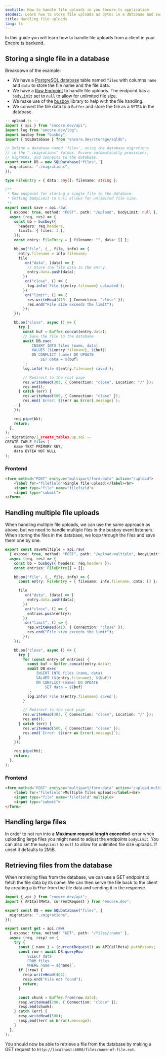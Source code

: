 ```yaml
---
seotitle: How to handle file uploads in you Encore.ts application
seodesc: Learn how to store file uploads as bytes in a database and serving them back to the client.
title: Handling file uploads
lang: ts
---
```


In this guide you will learn how to handle file uploads from a client in your Encore.ts backend.

<GitHubLink 
    href="https://github.com/encoredev/examples/tree/main/ts/file-upload" 
    desc="Handling file uploads and storing file data in a database" 
/>

## Storing a single file in a database

Breakdown of the example:
* We have a [PostgreSQL database](/docs/ts/primitives/databases) table named `files` with columns `name` and `data` to store the file name and the file data.
* We have a [Raw Endpoint](/docs/ts/primitives/raw-endpoints) to handle file uploads. The endpoint has a `bodyLimit` set to `null` to allow for unlimited file size. 
* We make use of the [busboy](https://www.npmjs.com/package/busboy) library to help with the file handling.
* We convert the file data to a `Buffer` and store the file as a `BYTEA` in the database.

```ts
-- upload.ts --
import { api } from "encore.dev/api";
import log from "encore.dev/log";
import busboy from "busboy";
import { SQLDatabase } from "encore.dev/storage/sqldb";

// Define a database named 'files', using the database migrations
// in the "./migrations" folder. Encore automatically provisions,
// migrates, and connects to the database.
export const DB = new SQLDatabase("files", {
  migrations: "./migrations",
});

type FileEntry = { data: any[]; filename: string };

/**
 * Raw endpoint for storing a single file to the database.
 * Setting bodyLimit to null allows for unlimited file size.
 */
export const save = api.raw(
  { expose: true, method: "POST", path: "/upload", bodyLimit: null },
  async (req, res) => {
    const bb = busboy({
      headers: req.headers,
      limits: { files: 1 },
    });
    const entry: FileEntry = { filename: "", data: [] };

    bb.on("file", (_, file, info) => {
      entry.filename = info.filename;
      file
        .on("data", (data) => {
          // Store the file data in the entry
          entry.data.push(data);
        })
        .on("close", () => {
          log.info(`File ${entry.filename} uploaded`);
        })
        .on("limit", () => {
          res.writeHead(413, { Connection: "close" });
          res.end("File size exceeds the limit");
        });
    });

    bb.on("close", async () => {
      try {
        const buf = Buffer.concat(entry.data);
        // Save the file to the database
        await DB.exec`
            INSERT INTO files (name, data)
            VALUES (${entry.filename}, ${buf})
            ON CONFLICT (name) DO UPDATE
                SET data = ${buf}
        `;
        log.info(`File ${entry.filename} saved`);

        // Redirect to the root page
        res.writeHead(303, { Connection: "close", Location: "/" });
        res.end();
      } catch (err) {
        res.writeHead(500, { Connection: "close" });
        res.end(`Error: ${(err as Error).message}`);
      }
    });

    req.pipe(bb);
    return;
  },
);
-- migrations/1_create_tables.up.sql --
CREATE TABLE files (
    name TEXT PRIMARY KEY,
    data BYTEA NOT NULL
);
```

### Frontend

```html
<form method="POST" enctype="multipart/form-data" action="/upload">
    <label for="filefield">Single file upload:</label><br>
    <input type="file" name="filefield">
    <input type="submit">
</form>
```

## Handling multiple file uploads

When handling multiple file uploads, we can use the same approach as above, but we need to handle multiple files in the busboy event listeners. When storing the files in the database, we loop through the files and save them one by one.

```ts
export const saveMultiple = api.raw(
  { expose: true, method: "POST", path: "/upload-multiple", bodyLimit: null },
  async (req, res) => {
    const bb = busboy({ headers: req.headers });
    const entries: FileEntry[] = [];

    bb.on("file", (_, file, info) => {
      const entry: FileEntry = { filename: info.filename, data: [] };

      file
        .on("data", (data) => {
          entry.data.push(data);
        })
        .on("close", () => {
          entries.push(entry);
        })
        .on("limit", () => {
          res.writeHead(413, { Connection: "close" });
          res.end("File size exceeds the limit");
        });
    });

    bb.on("close", async () => {
      try {
        for (const entry of entries) {
          const buf = Buffer.concat(entry.data);
          await DB.exec`
              INSERT INTO files (name, data)
              VALUES (${entry.filename}, ${buf})
              ON CONFLICT (name) DO UPDATE
                  SET data = ${buf}
          `;
          log.info(`File ${entry.filename} saved`);
        }

        // Redirect to the root page
        res.writeHead(303, { Connection: "close", Location: "/" });
        res.end();
      } catch (err) {
        res.writeHead(500, { Connection: "close" });
        res.end(`Error: ${(err as Error).message}`);
      }
    });

    req.pipe(bb);
    return;
  },
);
```

### Frontend

```html
<form method="POST" enctype="multipart/form-data" action="/upload-multiple">
    <label for="filefield">Multiple files upload:</label><br>
    <input type="file" name="filefield" multiple>
    <input type="submit">
</form>
```

## Handling large files

In order to not run into a **Maximum request length exceeded**-error when uploading large files you might need to adjust the endpoints `bodyLimit`. You can also set the `bodyLimit` to `null` to allow for unlimited file size uploads. If unset it defaults to 2MiB.

## Retrieving files from the database

When retrieving files from the database, we can use a GET endpoint to fetch the file data by its name. We can then serve the file back to the client by creating a `Buffer` from the file data and sending it in the response. 

```ts
import { api } from "encore.dev/api";
import { APICallMeta, currentRequest } from "encore.dev"; 

export const DB = new SQLDatabase("files", {
  migrations: "./migrations",
});

export const get = api.raw(
  { expose: true, method: "GET", path: "/files/:name" },
  async (req, resp) => {
    try {
      const { name } = (currentRequest() as APICallMeta).pathParams;
      const row = await DB.queryRow`
          SELECT data
          FROM files
          WHERE name = ${name}`;
      if (!row) {
        resp.writeHead(404);
        resp.end("File not found");
        return;
      }

      const chunk = Buffer.from(row.data);
      resp.writeHead(200, { Connection: "close" });
      resp.end(chunk);
    } catch (err) {
      resp.writeHead(500);
      resp.end((err as Error).message);
    }
  },
);
```

You should now be able to retrieve a file from the database by making a GET request to `http://localhost:4000/files/name-of-file.ext`. 
